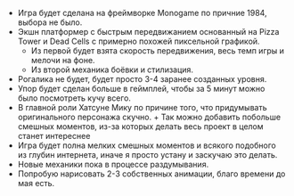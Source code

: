- Игра будет сделана на фреймворке Monogame по причние 1984, выбора не было.
- Экшн платформер с быстрым передвижанием основанный на Pizza Tower и Dead Cells с примерно похожей пиксельной графикой.
    - Из первой будет взята скорость передвижения, весь темп игры и  мелочи на фоне.
    - Из второй механика боёвки и стилизация.
- Рогалика не будет, будет просто 3-4 заранее созданных уровня.
- Упор будет сделан больше в геймплей, чтобы за 5 минут можно было посмотреть кучу всего.
- В главной роли Хатсуне Мику по причине того, что придумывать оригинального персонажа скучно. + Так можно добавить побольше смешных моментов, из-за которых делать весь проект в целом станет интереснее
- Игра будет полна мелких смешных моментов и всякого подобного из глубин интернета, иначе я просто устану и заскучаю это делать.
- Новые механики пока в процессе раздумывания.
- Попробую нарисовать 2-3 собственных анимации, благо времени до мая есть.<br>
